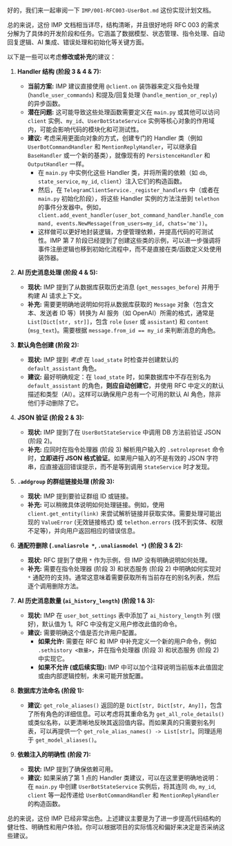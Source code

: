 好的，我们来一起审阅一下 `IMP/001-RFC003-UserBot.md` 这份实现计划文档。

总的来说，这份 IMP 文档相当详尽，结构清晰，并且很好地将 RFC 003 的需求分解为了具体的开发阶段和任务。它涵盖了数据模型、状态管理、指令处理、自动回复逻辑、AI 集成、错误处理和初始化等关键方面。

以下是一些可以考虑**修改或补充**的建议：

1.  **Handler 结构 (阶段 3 & 4 & 7):**
    *   **当前方案:** IMP 建议直接使用 `@client.on` 装饰器来定义指令处理 (`handle_user_commands`) 和提及/回复处理 (`handle_mention_or_reply`) 的异步函数。
    *   **潜在问题:** 这可能导致这些处理函数需要定义在 `main.py` 或其他可以访问 `client` 实例、`my_id`、`UserBotStateService` 实例等核心对象的作用域内，可能会影响代码的模块化和可测试性。
    *   **建议:** 考虑采用更面向对象的方式，创建专门的 Handler 类（例如 `UserBotCommandHandler` 和 `MentionReplyHandler`，可以继承自 `BaseHandler` 或一个新的基类），就像现有的 `PersistenceHandler` 和 `OutputHandler` 一样。
        *   在 `main.py` 中实例化这些 Handler 类，并将所需的依赖（如 `db`, `state_service`, `my_id`, `client`）注入它们的构造函数。
        *   然后，在 `TelegramClientService._register_handlers` 中（或者在 `main.py` 初始化阶段），将这些 Handler 实例的方法注册到 `telethon` 的事件分发器中。例如，`client.add_event_handler(user_bot_command_handler.handle_command, events.NewMessage(from_users=my_id, chats='me'))`。
        *   这样做可以更好地封装逻辑，方便管理依赖，并提高代码的可测试性。IMP 第 7 阶段已经提到了创建这些类的示例，可以进一步强调将事件注册逻辑也移到初始化流程中，而不是直接在类/函数定义处使用装饰器。

2.  **AI 历史消息处理 (阶段 4 & 5):**
    *   **现状:** IMP 提到了从数据库获取历史消息 (`get_messages_before`) 并用于构建 AI 请求上下文。
    *   **补充:** 需要更明确地说明如何将从数据库获取的 `Message` 对象（包含文本、发送者 ID 等）转换为 AI 服务（如 OpenAI）所需的格式，通常是 `List[Dict[str, str]]`，包含 `role` (`user` 或 `assistant`) 和 `content` (`msg_text`)。需要根据 `message.from_id == my_id` 来判断消息的角色。

3.  **默认角色创建 (阶段 2):**
    *   **现状:** IMP 提到 *考虑* 在 `load_state` 时检查并创建默认的 `default_assistant` 角色。
    *   **建议:** 最好明确规定：在 `load_state` 时，如果数据库中不存在别名为 `default_assistant` 的角色，**则应自动创建它**，并使用 RFC 中定义的默认描述和类型（AI）。这样可以确保用户总有一个可用的默认 AI 角色，除非他们手动删除了它。

4.  **JSON 验证 (阶段 2 & 3):**
    *   **现状:** IMP 提到了在 `UserBotStateService` 中调用 DB 方法前验证 JSON (阶段 2)。
    *   **补充:** 应同时在指令处理器 (阶段 3) 解析用户输入的 `.setrolepreset` 命令时，**立即进行 JSON 格式验证**。如果用户输入的不是有效的 JSON 字符串，应直接返回错误提示，而不是等到调用 `StateService` 时才发现。

5.  **`.addgroup` 的群组链接处理 (阶段 3):**
    *   **现状:** IMP 提到要验证群组 ID 或链接。
    *   **补充:** 可以稍微具体说明如何处理链接。例如，使用 `client.get_entity(link)` 来尝试解析链接并获取实体。需要处理可能出现的 `ValueError` (无效链接格式) 或 `telethon.errors` (找不到实体、权限不足等)，并向用户返回相应的错误信息。

6.  **通配符删除 (`.unaliasrole *`, `.unaliasmodel *`) (阶段 3 & 2):**
    *   **现状:** RFC 提到了使用 `*` 作为示例，但 IMP 没有明确说明如何处理。
    *   **补充:** 需要在指令处理器 (阶段 3) 和状态服务 (阶段 2) 中明确如何实现对 `*` 通配符的支持。通常这意味着需要获取所有当前存在的别名列表，然后逐个调用删除方法。

7.  **AI 历史消息数量 (`ai_history_length`) (阶段 1 & 3):**
    *   **现状:** IMP 在 `user_bot_settings` 表中添加了 `ai_history_length` 列 (很好)，默认值为 1。RFC 中没有定义用户修改此值的命令。
    *   **建议:** 需要明确这个值是否允许用户配置。
        *   **如果允许:** 需要在 RFC 和 IMP 中补充定义一个新的用户命令，例如 `.sethistory <数量>`，并在指令处理器 (阶段 3) 和状态服务 (阶段 2) 中实现它。
        *   **如果不允许 (或后续实现):** IMP 中可以加个注释说明当前版本此值固定或由内部逻辑控制，未来可能开放配置。

8.  **数据库方法命名 (阶段 1):**
    *   **建议:** `get_role_aliases()` 返回的是 `Dict[str, Dict[str, Any]]`，包含了所有角色的详细信息。可以考虑将其重命名为 `get_all_role_details()` 或类似名称，以更清晰地反映其返回值内容。而如果真的只需要别名列表，可以再提供一个 `get_role_alias_names() -> List[str]`。同理适用于 `get_model_aliases()`。

9.  **依赖注入的明确性 (阶段 7):**
    *   **现状:** IMP 提到了确保依赖可用。
    *   **建议:** 如果采纳了第 1 点的 Handler 类建议，可以在这里更明确地说明：在 `main.py` 中创建 `UserBotStateService` 实例后，将其连同 `db`, `my_id`, `client` 等一起传递给 `UserBotCommandHandler` 和 `MentionReplyHandler` 的构造函数。

总的来说，这份 IMP 已经非常出色。上述建议主要是为了进一步提高代码结构的健壮性、明确性和用户体验。你可以根据项目的实际情况和偏好来决定是否采纳这些建议。